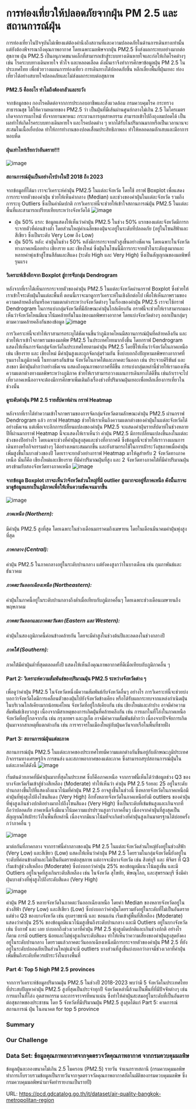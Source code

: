 # การท่องเที่ยวให้ปลอดภัยจากฝุ่น PM 2.5 และสถานการณ์ฝุ่น
การท่องเที่ยวในปัจจุบันไม่เพียงแต่ต้องคำนึงถึงสถานที่และความปลอดภัยในด้านการเดินทางเท่านั้น แต่ยังต้องพิจารณาถึงคุณภาพอากาศ โดยเฉพาะมลพิษจากฝุ่น PM2.5 ซึ่งส่งผลกระทบอย่างมากต่อสุขภาพ ฝุ่น PM2.5 เป็นอนุภาคขนาดเล็กที่สามารถเข้าสู่ระบบทางเดินหายใจและก่อให้เกิดโรคต่างๆ เช่น โรคระบบทางเดินหายใจ หัวใจ และหลอดเลือด ดังนั้นเราจึงทำการศึกษาข้อมูลฝุ่น PM 2.5 ในประเทศไทย  เพื่อช่วยวางแผนการท่องเที่ยว การเดินทางได้ปลอดภัยขึ้น หลีกเลี่ยงพื้นที่ฝุ่นเยอะ ท่องเที่ยวได้อย่างสบายใจปลอดภัยและไม่ส่งผลกระทบต่อสุขภาพ

####  PM2.5 คืออะไร ทำไมถึงต้องกลัวและระวัง
จากข้อมูลของ กองโรคติดต่อจากการประกอบอาชีพและสิ่งแวดล้อม กรมควบคุมโรค กระทรวงสาธารณสุข ได้ให้ความหมายของ PM2.5 ว่า เป็นฝุ่นที่มีเส้นผ่านศูนย์กลางไม่เกิน 2.5 ไมโครเมตร เกิดจากการเผาไหม้ ทั้งจากยานพาหนะ กระบวนการอุตสาหกรรม สามารถเข้าไปถึงถุงลมปอดได้ เป็นผลทำให้เกิดโรคระบบทางเดินหายใจ และโรคปอดต่าง ๆ หากได้รับในปริมาณมากหรือเป็นเวลานานจะสะสมในเนื้อเยื่อปอด ทำให้การทำงานของปอดเสื่อมประสิทธิภาพลง ทำให้หลอดลมอักเสบและมีอาการหอบหืด
#### ฝุ่นเท่าไหร่เรียกว่าอันตราย!!!

![image](ระดับสีค่าฝุ่น-PM-2.5.png)

#### สถานการณ์ฝุ่นเป็นอย่างไรบ้างในปี 2018 ถึง 2023
 จากข้อมูลที่ได้มา เราจะวิเคราะห์ค่าฝุ่น PM2.5 ในแต่ละจังหวัด โดยใช้ กราฟ Boxplot เพื่อแสดงการกระจายตัวของค่าฝุ่น ช่วยให้เห็นค่ากลาง (Median) และช่วงของค่าฝุ่นในแต่ละจังหวัด รวมถึงการระบุ Outliers ซึ่งเป็นค่าผิดปกติ การวิเคราะห์นี้จะช่วยให้เข้าใจสถานการณ์ฝุ่น PM2.5 ในแต่ละพื้นที่และสามารถเปรียบเทียบระหว่างจังหวัดได้
![image](Boxplot-All.png)

- ฝุ่น 50% แรก: 
ข้อมูลแสดงให้เห็นว่าค่าฝุ่น PM2.5 ในช่วง 50% แรกของแต่ละจังหวัดมีการกระจายตัวที่ค่อนข้างต่ำ โดยส่วนใหญ่ค่าเฉลี่ยของฝุ่นจะอยู่ในระดับที่ปลอดภัย (อยู่ในโซนสีฟ้าและสีเขียว ซึ่งเป็นระดับ Very Low ถึง Low)
- ฝุ่น 50% หลัง:
 ค่าฝุ่นในช่วง 50% หลังมีการกระจายตัวสูงขึ้นอย่างชัดเจน โดยเฉพาะในจังหวัดทางภาคเหนืออย่าง เชียงราย และ เชียงใหม่ ซึ่งฝุ่นในโซนนี้มีการกระจายตัวในระดับสูงมากและหลายค่าพุ่งเข้าสู่โซนสีส้มและสีแดง (ระดับ High และ Very High) ซึ่งเป็นสัญญาณของมลพิษที่รุนแรง

#### วิเคราะห์เชิงลึกจาก Boxplot สู่การจับกลุ่ม Dendrogram
หลังจากที่เราได้เห็นการกระจายตัวของค่าฝุ่น PM2.5 ในแต่ละจังหวัดผ่านกราฟ Boxplot ซึ่งช่วยให้เราเข้าใจระดับฝุ่นในแต่ละพื้นที่ ตอนนี้เราจะมาดูการวิเคราะห์ในเชิงลึกต่อไป เพื่อให้เห็นภาพรวมของความคล้ายคลึงกันหรือความแตกต่างระหว่างจังหวัดต่างๆ ในเรื่องของค่าฝุ่น PM2.5 เราจะใช้กราฟ Dendrogram ในการแบ่งกลุ่มจังหวัดที่มีลักษณะค่าฝุ่นใกล้เคียงกัน กราฟนี้จะช่วยให้เราสามารถมองเห็นว่าจังหวัดไหนมีแนวโน้มคล้ายกันในแง่ของมลพิษทางอากาศ โดยแบ่งจังหวัดต่างๆ ออกเป็นกลุ่มๆ ตามความคล้ายคลึงกันของข้อมูล
![image](THDendogram.png)

การวิเคราะห์นี้จะทำให้เราสามารถระบุได้ชัดเจนขึ้นว่าภูมิภาคไหนมีสถานการณ์ฝุ่นที่คล้ายคลึงกัน และช่วยให้เราเข้าใจภาพรวมของมลพิษ PM2.5 ในประเทศไทยมากยิ่งขึ้น โดยกราฟ Dendrogram แสดงให้เห็นการจัดกลุ่มจังหวัดในประเทศไทยตามค่าฝุ่น PM2.5 โดยชี้ให้เห็นว่าจังหวัดในภาคเหนือ เช่น เชียงราย และ เชียงใหม่ มีค่าฝุ่นสูงและถูกจัดกลุ่มร่วมกัน ซึ่งบ่งบอกถึงปัญหามลพิษทางอากาศที่รุนแรงในภูมิภาคนี้ ในทางตรงกันข้าม จังหวัดในภาคใต้และภาคตะวันออก เช่น ประจวบคีรีขันธ์ และ สงขลา มีค่าฝุ่นต่ำกว่าอย่างชัดเจน แสดงถึงคุณภาพอากาศที่ดีขึ้น การแบ่งกลุ่มเหล่านี้ช่วยให้เรามองเห็นความแตกต่างทางมลพิษระหว่างภูมิภาค ช่วยให้เราสามารถวางแผนการเดินทางได้ดีขึ้น เช่นถ้าเราจะไปเที่ยวภาคเหนืออาจจะต้องมีการศึกษาเพิ่มเติมถึงเรื่องช่วงที่ปริมาณฝุ่นเยอะเพื่อหลีกเลี่ยงการเที่ยวในช่วงนั้น

#### ดูระดับค่าฝุ่น PM 2.5 รายสัปดาห์ผ่าน กราฟ Heatmap
หลังจากที่เราได้ทำความเข้าใจภาพรวมของการจัดกลุ่มจังหวัดตามลักษณะค่าฝุ่น PM2.5 ผ่านกราฟ Dendrogram แล้ว กราฟ Heatmap ช่วยให้เราเห็นถึงความแตกต่างของค่าฝุ่นในแต่ละจังหวัดได้อย่างชัดเจน แต่เพื่อเจาะลึกการเปลี่ยนแปลงของค่าฝุ่น PM2.5  จะแสดงค่าฝุ่นรายสัปดาห์ในช่วงหลายปีที่ผ่านมากราฟ Heatmap นี้จะแสดงให้เราเห็นว่า ค่าฝุ่น PM2.5 มีการเปลี่ยนแปลงขึ้นลงในแต่ละช่วงของปีอย่างไร โดยเฉพาะช่วงที่ค่าฝุ่นสูงสุดและช่วงที่อากาศดี ซึ่งข้อมูลนี้จะช่วยให้เราวางแผนการเดินทางหรือกิจกรรมต่างๆ ได้อย่างเหมาะสมมากขึ้น และยังสามารถใช้ในการเฝ้าระวังสุขภาพเมื่อค่าฝุ่นเพิ่มสูงขึ้นในบางช่วงของปี โดยเราจะยกตัวอย่างกราฟ Heatmap มาให้ดูสำหรับ 2 จังหวัดทางภาคเหนือ นั่นก็คือ เชียงใหม่และเชียงราย ที่มีค่าปริมาณฝุ่นที่สูง และ 2 จังหวัดทางภาคใต้ที่มีค่าปริมาณฝุ่นตรงข้ามกับสองจังหวัดทางภาคเหนือ
![image]()

#### จากข้อมูล Boxplot เราจะเห็นว่าจังหวัดส่วนใหญ่ที่มี outlier สูงมากจะอยู่ที่ภาคเหนือ ดังนั้นเราจะมาดูข้อมูลแยกเป็นภูมิภาคเพื่อให้เห็นความชัดเจนมากขึ้น
![image](AverageByRegion.png)

##### ภาคเหนือ (Northern): 
มีค่าฝุ่น PM2.5 สูงที่สุด โดยเฉพาะในช่วงเดือนมกราคมถึงเมษายน โดยในเดือนมีนาคมค่าฝุ่นพุ่งสูงที่สุด 
##### ภาคกลาง (Central):
ค่าฝุ่น PM2.5 ในภาคกลางอยู่ในระดับปานกลาง แต่ยังคงสูงกว่าในบางเดือน เช่น กุมภาพันธ์และธันวาคม
##### ภาคตะวันออกเฉียงเหนือ (Northeastern):
ค่าฝุ่นในภาคนี้อยู่ในระดับปานกลางถึงต่ำเมื่อเทียบกับภูมิภาคอื่นๆ โดยเฉพาะช่วงเดือนเมษายนถึงพฤษภาคม
##### ภาคตะวันออกและภาคตะวันตก (Eastern และ Western):
ค่าฝุ่นในสองภูมิภาคนี้ค่อนข้างคล้ายกัน โดยจะมีค่าสูงในช่วงต้นปีและลดลงในช่วงกลางปี
##### ภาคใต้ (Southern):
ภาคใต้มีค่าฝุ่นต่ำที่สุดตลอดทั้งปี แสดงให้เห็นถึงคุณภาพอากาศที่ดีเมื่อเทียบกับภูมิภาคอื่น ๆ

#### Part 2: วิเคราะห์ความสัมพันธ์ของปริมาณฝุ่น PM2.5 ระหว่างจังหวัดต่าง ๆ</span>

เพื่อดูว่าค่าฝุ่น PM2.5 ในจังหวัดหนึ่งมีความสัมพันธ์กับจังหวัดอื่นๆ อย่างไร การวิเคราะห์นี้จะช่วยบ่งบอกว่าจังหวัดใดมีการเคลื่อนตัวของฝุ่นไปยังจังหวัดข้างเคียง หรือได้รับผลกระทบจากแหล่งกำเนิดฝุ่นในบริเวณใกล้เคียงมากน้อยแค่ไหน
จังหวัดที่อยู่ใกล้เคียงกัน เช่น เชียงใหม่และลำปาง อาจมีค่าความสัมพันธ์เชิงบวกสูง เนื่องจากมีสาเหตุของการเกิดฝุ่นที่คล้ายคลึงกัน เช่น การเผาในที่โล่งในภาคเหนือ
จังหวัดที่อยู่ไกลจากกัน เช่น กรุงเทพฯ และภูเก็ต อาจมีค่าความสัมพันธ์ต่ำกว่า เนื่องจากปัจจัยการเกิดฝุ่นมาจากสาเหตุที่แตกต่างกัน เช่น การจราจรในเมืองใหญ่กับฝุ่นควันจากเรือในพื้นที่ชายฝั่ง

#### Part 3:  สถานการณ์ฝุ่นแต่ละภาค
สถานการณ์ฝุ่น PM2.5 ในแต่ละภาคของประเทศไทยมีความแตกต่างกันขึ้นอยู่กับลักษณะภูมิประเทศ กิจกรรมทางเศรษฐกิจ การขนส่ง และสภาพอากาศของแต่ละภาค ซึ่งสามารถสรุปสถานการณ์ฝุ่นในแต่ละภาคได้ดังนี้
![image](north.png)

เริ่มต้นด้วยภาคที่มีค่าฝุ่นมากที่สุดในประเทศ ซึ่งก็คือภาคเหนือ จากกราฟนี้เห็นได้ว่าข้อมูลช่วง Q3 ของบางจังหวัดเริ่มเข้าสู่ช่วงสีเหลือง (Moderate) ทำให้เห็นว่า ค่าฝุ่น PM 2.5 ร้อยละ 25 อยู่ในระดับปานกลางขึ้นไปที่แสดงถึงแนวโน้มที่ค่าฝุ่น PM 2.5 อาจสูงขึ้นในช่วงนี้ ซึ่งหลายจังหวัดในภาคเหนือมีค่าฝุ่นที่พุ่งสูงไปถึงโซนสีแดง (Very High) อีกทั้งหลายจังหวัดในภาคเหนือยังมี outliers ของค่าฝุ่นที่พุ่งสูงเกินช่วงปกติอย่างมากไปถึงโซนสีแดง (Very High) ซึ่งเป็นระดับที่เข้มข้นสูงและเกินจากที่ถือว่าปลอดภัย ภาคเหนือจึงมีแนวโน้มความแปรปรวนสูงกว่าภาคอื่นๆ เนื่องจากค่าฝุ่นที่สูงสุดเป็นสัญญาณให้เฝ้าระวังในพื้นที่เหล่านี้ เนื่องจากมีแนวโน้มที่จะเกิดช่วงที่ค่าฝุ่นสูงเกินมาตรฐานได้บ่อยครั้งกว่าภาคอื่น ๆ


![image](Central.png)

มาต่อกันที่ภาคกลาง จากกราฟนี้ค่ากลางของฝุ่น PM 2.5 ในแต่ละจังหวัดส่วนใหญ่ยังอยู่ในช่วงสีฟ้า (Very Low) และสีเขียว (Low) แสดงให้เห็นว่าค่าฝุ่น PM 2.5 โดยรวมในกลุ่มจังหวัดนี้ยังอยู่ในระดับที่ค่อนข้างต่ำและไม่เป็นอันตรายต่อสุขภาพ แต่อาจจะมีบางจังหวัด เช่น สิงห์บุรี และ พิจิตร ที่ Q3 เริ่มเข้าสู่ช่วงสีเหลือง (Moderate) ซึ่งบ่งบอกว่าค่าฝุ่น 25% ของข้อมูลมีแนวโน้มสูงขึ้น  และมี Outliers อยู่ในจุดที่สูงเกินระดับสีเหลือง เช่น ในจังหวัด สุโขทัย, พิษณุโลก, และสุพรรณบุรี ซึ่งมีค่าฝุ่นบางช่วงที่พุ่งสูงไปถึงระดับสีแดง (Very High)  


![image](Northeastern.png)

ค่าฝุ่น PM 2.5 หลายจังหวัดในภาคตะวันออกเฉียงเหนือ โดยค่า Median ของหลายจังหวัดอยู่ในช่วงสีฟ้า (Very Low) และสีเขียว (Low) ซึ่งบ่งบอกว่าค่าฝุ่นโดยรวมยังอยู่ในระดับที่ไม่เป็นอันตราย แต่ช่วง Q3 ของบางจังหวัด เช่น อุบลราชธานี และ ขอนแก่น เริ่มเข้าสู่พื้นที่สีเหลือง (Moderate) แสดงว่าค่าฝุ่น 25% ของข้อมูลมีแนวโน้มสูงขึ้นถึงระดับปานกลาง และมี Outliers อยู่ในบางจังหวัด เช่น บึงกาฬ และ เลย บ่งบอกถึงช่วงเวลาที่ค่าฝุ่น PM 2.5 พุ่งสูงผิดปกติและเกินช่วงปกติ อย่างไรก็ตาม การมี outliers น้อยและไม่พุ่งสูงเกินระดับสีแดง ทำให้เห็นว่าความเสี่ยงของค่าฝุ่นสูงสุดยังคงอยู่ในระดับปานกลาง โดยรวมแล้วภาคตะวันออกเฉียงเหนือมีการกระจายตัวของค่าฝุ่น PM 2.5 ที่ยังอยู่ในระดับปลอดภัยเป็นส่วนใหญ่แม้จะมี outliers บางส่วนที่สูงขึ้นบ่งบอกว่าอาจมีช่วงเวลาที่ค่าฝุ่นเพิ่มขึ้นถึงระดับที่ควรเฝ้าระวังในบางพื้นที่



#### Part 4: Top 5 high PM 2.5 provinces
จากการวิเคราะห์ข้อมูลปริมาณฝุ่น PM2.5 ในช่วงปี 2018-2023 พบว่ามี 5 จังหวัดในประเทศไทยที่ประสบปัญหาค่าฝุ่น PM2.5 สูงที่สุดเป็นประจำทุกปี จังหวัดเหล่านี้ล้วนเป็นพื้นที่ที่มีปัจจัยต่างๆ เช่น การเผาในที่โล่ง อุตสาหกรรม และการจราจรที่หนาแน่น ซึ่งทำให้ค่าฝุ่นสะสมอยู่ในระดับที่เป็นอันตรายต่อสุขภาพของประชาชน โดย 5 จังหวัดที่มีปริมาณฝุ่น PM2.5 สูงสุดได้แก่
Part 5:  คาดการณ์สถานการณ์ ฝุ่น ในอนาคต for top 5 province

### Summary


### Our Challenge

### Data Set: ข้อมูลคุณภาพอากาศจากจุดตรวจวัดคุณภาพอากาศ จากกรมควบคุมมลพิษ
ข้อมูลฝุ่นละอองขนาดไม่เกิน 2.5 ไมครอน (PM2.5) รายวัน จำแนกรายสถานี (กรมควบคุมมลพิษทำการเก็บรวบรวมข้อมูลเป็นรายวันจากจุดตรวจวัดคุณภาพอากาศอัตโนมัติของกรมควบคุมมลพิษ ซึ่งกรมควบคุมมลพิษนำมาจัดทำรายงานเป็นรายปี)

URL: https://pcd.gdcatalog.go.th/it/dataset/air-quality-bangkok-metropolitan-region
